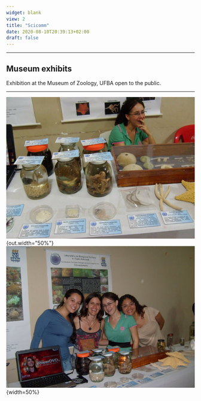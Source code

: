 ```yaml
---
widget: blank
view: 2
title: "Scicomm" 
date: 2020-08-10T20:39:13+02:00
draft: false
---
```


---
Museum exhibits
---

Exhibition at the Museum of Zoology, UFBA open to the public.

---

![mzufba2](mzufba2.JPG){out.width="50%"} ![mzufba](mzufba.jpeg){width=50%}


